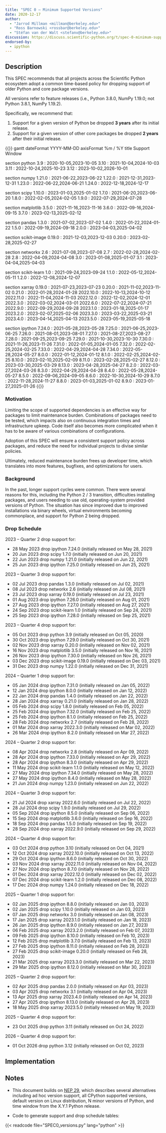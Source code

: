 ```yaml
---
title: "SPEC 0 — Minimum Supported Versions"
date: 2020-12-17
author:
  - "Jarrod Millman <millman@berkeley.edu>"
  - "Ross Barnowski <rossbar@berkeley.edu>"
  - "Stéfan van der Walt <stefanv@berkeley.edu>"
discussion: https://discuss.scientific-python.org/t/spec-0-minimum-supported-versions/33
endorsed-by:
  - ipython
---
```


## Description

This SPEC recommends that all projects across the Scientific Python ecosystem adopt a common time-based policy for dropping support of older Python and core package versions.

All versions refer to feature releases (i.e., Python 3.8.0, NumPy 1.19.0; not Python 3.8.1, NumPy 1.19.2).

Specifically, we recommend that:

1. Support for a given version of Python be dropped **3 years** after its initial release.
2. Support for a given version of other core packages be dropped **2 years** after their initial release.

<!-- prettier-ignore-start -->
{{<mermaid>}}
gantt
dateFormat  YYYY-MM-DD
axisFormat  %m / %Y
title Support Window


section python
3.9  :     2020-10-05,2023-10-05
3.10  :     2021-10-04,2024-10-03
3.11  :     2022-10-24,2025-10-23
3.12  :     2023-10-02,2026-10-01

section numpy
1.21.0  :     2021-06-22,2023-06-22
1.22.0  :     2021-12-31,2023-12-31
1.23.0  :     2022-06-22,2024-06-21
1.24.0  :     2022-12-18,2024-12-17

section scipy
1.10.0  :     2023-01-03,2025-01-02
1.7.0  :     2021-06-20,2023-06-20
1.8.0  :     2022-02-05,2024-02-05
1.9.0  :     2022-07-29,2024-07-28

section matplotlib
3.5.0  :     2021-11-16,2023-11-16
3.6.0  :     2022-09-16,2024-09-15
3.7.0  :     2023-02-13,2025-02-12

section pandas
1.3.0  :     2021-07-02,2023-07-02
1.4.0  :     2022-01-22,2024-01-22
1.5.0  :     2022-09-19,2024-09-18
2.0.0  :     2023-04-03,2025-04-02

section scikit-image
0.19.0  :     2021-12-03,2023-12-03
0.20.0  :     2023-02-28,2025-02-27

section networkx
2.6  :     2021-07-08,2023-07-08
2.7  :     2022-02-28,2024-02-28
2.8  :     2022-04-09,2024-04-08
3.0  :     2023-01-08,2025-01-07
3.1  :     2023-04-04,2025-04-03

section scikit-learn
1.0  :     2021-09-24,2023-09-24
1.1.0  :     2022-05-12,2024-05-11
1.2.0  :     2022-12-08,2024-12-07

section xarray
0.19.0  :     2021-07-23,2023-07-23
0.20.0  :     2021-11-02,2023-11-02
0.21.0  :     2022-01-28,2024-01-28
2022.10.0  :     2022-10-13,2024-10-12
2022.11.0  :     2022-11-04,2024-11-03
2022.12.0  :     2022-12-02,2024-12-01
2022.3.0  :     2022-03-02,2024-03-01
2022.6.0  :     2022-07-22,2024-07-21
2022.9.0  :     2022-09-29,2024-09-28
2023.1.0  :     2023-01-18,2025-01-17
2023.2.0  :     2023-02-07,2025-02-06
2023.3.0  :     2023-03-22,2025-03-21
2023.4.0  :     2023-04-14,2025-04-13
2023.5.0  :     2023-05-19,2025-05-18

section ipython
7.24.0  :     2021-05-28,2023-05-28
7.25.0  :     2021-06-25,2023-06-25
7.26.0  :     2021-08-01,2023-08-01
7.27.0  :     2021-08-27,2023-08-27
7.28.0  :     2021-09-25,2023-09-25
7.29.0  :     2021-10-30,2023-10-30
7.30.0  :     2021-11-26,2023-11-26
7.31.0  :     2022-01-05,2024-01-05
7.32.0  :     2022-02-25,2024-02-25
7.33.0  :     2022-04-29,2024-04-28
7.34.0  :     2022-05-28,2024-05-27
8.0.0  :     2022-01-12,2024-01-12
8.1.0  :     2022-02-25,2024-02-25
8.10.0  :     2023-02-10,2025-02-09
8.11.0  :     2023-02-28,2025-02-27
8.12.0  :     2023-03-30,2025-03-29
8.13.0  :     2023-04-28,2025-04-27
8.2.0  :     2022-03-27,2024-03-26
8.3.0  :     2022-04-29,2024-04-28
8.4.0  :     2022-05-28,2024-05-27
8.5.0  :     2022-09-06,2024-09-05
8.6.0  :     2022-10-30,2024-10-29
8.7.0  :     2022-11-28,2024-11-27
8.8.0  :     2023-01-03,2025-01-02
8.9.0  :     2023-01-27,2025-01-26
{{</mermaid>}}
<!-- prettier-ignore-end -->

### Motivation

Limiting the scope of supported dependencies is an effective way for packages to limit maintenance burden.
Combinations of packages need to be tested, which impacts also on continuous integration times and infrastructure upkeep.
Code itself also becomes more complicated when it has to be aware of various combinations of configurations.

Adoption of this SPEC will ensure a consistent support policy across packages, and reduce the need for individual projects to divise similar policies.

Ultimately, reduced maintenance burden frees up developer time, which translates into more features, bugfixes, and optimizations for users.

### Background

In the past, longer support cycles were common.
There were several reasons for this, including the Python 2 / 3 transition, difficulties installing packages, and users needing to use old, operating-system provided versions of Python.
The situation has since improved due to improved installations via binary wheels, virtual environments becoming commonplace, and support for Python 2 being dropped.

### Drop Schedule

2023 – Quarter 2 drop support for:
- 28 May 2023 drop ipython 7.24.0 (initially released on May 28, 2021)
- 20 Jun 2023 drop scipy 1.7.0 (initially released on Jun 20, 2021)
- 22 Jun 2023 drop numpy 1.21.0 (initially released on Jun 22, 2021)
- 25 Jun 2023 drop ipython 7.25.0 (initially released on Jun 25, 2021)

2023 – Quarter 3 drop support for:
- 02 Jul 2023 drop pandas 1.3.0 (initially released on Jul 02, 2021)
- 08 Jul 2023 drop networkx 2.6 (initially released on Jul 08, 2021)
- 23 Jul 2023 drop xarray 0.19.0 (initially released on Jul 23, 2021)
- 01 Aug 2023 drop ipython 7.26.0 (initially released on Aug 01, 2021)
- 27 Aug 2023 drop ipython 7.27.0 (initially released on Aug 27, 2021)
- 24 Sep 2023 drop scikit-learn 1.0 (initially released on Sep 24, 2021)
- 25 Sep 2023 drop ipython 7.28.0 (initially released on Sep 25, 2021)

2023 – Quarter 4 drop support for:
- 05 Oct 2023 drop python 3.9 (initially released on Oct 05, 2020)
- 30 Oct 2023 drop ipython 7.29.0 (initially released on Oct 30, 2021)
- 02 Nov 2023 drop xarray 0.20.0 (initially released on Nov 02, 2021)
- 16 Nov 2023 drop matplotlib 3.5.0 (initially released on Nov 16, 2021)
- 26 Nov 2023 drop ipython 7.30.0 (initially released on Nov 26, 2021)
- 03 Dec 2023 drop scikit-image 0.19.0 (initially released on Dec 03, 2021)
- 31 Dec 2023 drop numpy 1.22.0 (initially released on Dec 31, 2021)

2024 – Quarter 1 drop support for:
- 05 Jan 2024 drop ipython 7.31.0 (initially released on Jan 05, 2022)
- 12 Jan 2024 drop ipython 8.0.0 (initially released on Jan 12, 2022)
- 22 Jan 2024 drop pandas 1.4.0 (initially released on Jan 22, 2022)
- 28 Jan 2024 drop xarray 0.21.0 (initially released on Jan 28, 2022)
- 05 Feb 2024 drop scipy 1.8.0 (initially released on Feb 05, 2022)
- 25 Feb 2024 drop ipython 7.32.0 (initially released on Feb 25, 2022)
- 25 Feb 2024 drop ipython 8.1.0 (initially released on Feb 25, 2022)
- 28 Feb 2024 drop networkx 2.7 (initially released on Feb 28, 2022)
- 01 Mar 2024 drop xarray 2022.3.0 (initially released on Mar 02, 2022)
- 26 Mar 2024 drop ipython 8.2.0 (initially released on Mar 27, 2022)

2024 – Quarter 2 drop support for:
- 08 Apr 2024 drop networkx 2.8 (initially released on Apr 09, 2022)
- 28 Apr 2024 drop ipython 7.33.0 (initially released on Apr 29, 2022)
- 28 Apr 2024 drop ipython 8.3.0 (initially released on Apr 29, 2022)
- 11 May 2024 drop scikit-learn 1.1.0 (initially released on May 12, 2022)
- 27 May 2024 drop ipython 7.34.0 (initially released on May 28, 2022)
- 27 May 2024 drop ipython 8.4.0 (initially released on May 28, 2022)
- 21 Jun 2024 drop numpy 1.23.0 (initially released on Jun 22, 2022)

2024 – Quarter 3 drop support for:
- 21 Jul 2024 drop xarray 2022.6.0 (initially released on Jul 22, 2022)
- 28 Jul 2024 drop scipy 1.9.0 (initially released on Jul 29, 2022)
- 05 Sep 2024 drop ipython 8.5.0 (initially released on Sep 06, 2022)
- 15 Sep 2024 drop matplotlib 3.6.0 (initially released on Sep 16, 2022)
- 18 Sep 2024 drop pandas 1.5.0 (initially released on Sep 19, 2022)
- 28 Sep 2024 drop xarray 2022.9.0 (initially released on Sep 29, 2022)

2024 – Quarter 4 drop support for:
- 03 Oct 2024 drop python 3.10 (initially released on Oct 04, 2021)
- 12 Oct 2024 drop xarray 2022.10.0 (initially released on Oct 13, 2022)
- 29 Oct 2024 drop ipython 8.6.0 (initially released on Oct 30, 2022)
- 03 Nov 2024 drop xarray 2022.11.0 (initially released on Nov 04, 2022)
- 27 Nov 2024 drop ipython 8.7.0 (initially released on Nov 28, 2022)
- 01 Dec 2024 drop xarray 2022.12.0 (initially released on Dec 02, 2022)
- 07 Dec 2024 drop scikit-learn 1.2.0 (initially released on Dec 08, 2022)
- 17 Dec 2024 drop numpy 1.24.0 (initially released on Dec 18, 2022)

2025 – Quarter 1 drop support for:
- 02 Jan 2025 drop ipython 8.8.0 (initially released on Jan 03, 2023)
- 02 Jan 2025 drop scipy 1.10.0 (initially released on Jan 03, 2023)
- 07 Jan 2025 drop networkx 3.0 (initially released on Jan 08, 2023)
- 17 Jan 2025 drop xarray 2023.1.0 (initially released on Jan 18, 2023)
- 26 Jan 2025 drop ipython 8.9.0 (initially released on Jan 27, 2023)
- 06 Feb 2025 drop xarray 2023.2.0 (initially released on Feb 07, 2023)
- 09 Feb 2025 drop ipython 8.10.0 (initially released on Feb 10, 2023)
- 12 Feb 2025 drop matplotlib 3.7.0 (initially released on Feb 13, 2023)
- 27 Feb 2025 drop ipython 8.11.0 (initially released on Feb 28, 2023)
- 27 Feb 2025 drop scikit-image 0.20.0 (initially released on Feb 28, 2023)
- 21 Mar 2025 drop xarray 2023.3.0 (initially released on Mar 22, 2023)
- 29 Mar 2025 drop ipython 8.12.0 (initially released on Mar 30, 2023)

2025 – Quarter 2 drop support for:
- 02 Apr 2025 drop pandas 2.0.0 (initially released on Apr 03, 2023)
- 03 Apr 2025 drop networkx 3.1 (initially released on Apr 04, 2023)
- 13 Apr 2025 drop xarray 2023.4.0 (initially released on Apr 14, 2023)
- 27 Apr 2025 drop ipython 8.13.0 (initially released on Apr 28, 2023)
- 18 May 2025 drop xarray 2023.5.0 (initially released on May 19, 2023)

2025 – Quarter 4 drop support for:
- 23 Oct 2025 drop python 3.11 (initially released on Oct 24, 2022)

2026 – Quarter 4 drop support for:
- 01 Oct 2026 drop python 3.12 (initially released on Oct 02, 2023)

## Implementation

<!--
Discuss how this would be implemented.
-->

<!--
### Core Project Endorsement

Discuss what it means for a core project to endorse this SPEC.
-->
<!--

### Ecosystem Adoption

Discuss what it means for a project to adopt this SPEC.
-->

## Notes

- This document builds on [NEP 29](https://numpy.org/neps/nep-0029-deprecation_policy.html), which describes several alternatives including ad hoc version support, all CPython supported versions, default version on Linux distribution, N minor versions of Python, and time window from the X.Y.1 Python release.

- Code to generate support and drop schedule tables:

{{< readcode file="SPEC0_versions.py" lang="python" >}}

